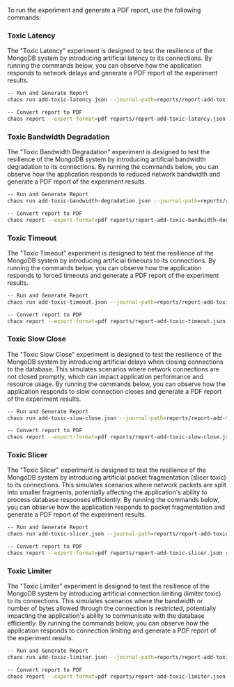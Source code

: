 To run the experiment and generate a PDF report, use the following commands:

### Toxic Latency
The "Toxic Latency" experiment is designed to test the resilience of the MongoDB system by introducing artificial latency to its connections. By running the commands below, you can observe how the application responds to network delays and generate a PDF report of the experiment results.

```bash
-- Run and Generate Report
chaos run add-toxic-latency.json --journal-path=reports/report-add-toxic-latency.json

-- Convert report to PDF
chaos report --export-format=pdf reports/report-add-toxic-latency.json reports/report-add-toxic-latency.pdf
```

### Toxic Bandwidth Degradation
The "Toxic Bandwidth Degradation" experiment is designed to test the resilience of the MongoDB system by introducing artificial bandwidth degradation to its connections. By running the commands below, you can observe how the application responds to reduced network bandwidth and generate a PDF report of the experiment results.

```bash
-- Run and Generate Report
chaos run add-toxic-bandwidth-degradation.json --journal-path=reports/report-add-toxic-bandwidth-degradation.json

-- Convert report to PDF
chaos report --export-format=pdf reports/report-add-toxic-bandwidth-degradation.json reports/report-add-toxic-bandwidth-degradation.pdf
```

### Toxic Timeout
The "Toxic Timeout" experiment is designed to test the resilience of the MongoDB system by introducing artificial timeouts to its connections. By running the commands below, you can observe how the application responds to forced timeouts and generate a PDF report of the experiment results.

```bash
-- Run and Generate Report
chaos run add-toxic-timeout.json --journal-path=reports/report-add-toxic-timeout.json

-- Convert report to PDF
chaos report --export-format=pdf reports/report-add-toxic-timeout.json reports/report-add-toxic-timeout.pdf
```

### Toxic Slow Close
The "Toxic Slow Close" experiment is designed to test the resilience of the MongoDB system by introducing artificial delays when closing connections to the database. This simulates scenarios where network connections are not closed promptly, which can impact application performance and resource usage. By running the commands below, you can observe how the application responds to slow connection closes and generate a PDF report of the experiment results.

```bash
-- Run and Generate Report
chaos run add-toxic-slow-close.json --journal-path=reports/report-add-toxic-slow-close.json

-- Convert report to PDF
chaos report --export-format=pdf reports/report-add-toxic-slow-close.json reports/report-add-toxic-slow-close.pdf
```

### Toxic Slicer
The "Toxic Slicer" experiment is designed to test the resilience of the MongoDB system by introducing artificial packet fragmentation (slicer toxic) to its connections. This simulates scenarios where network packets are split into smaller fragments, potentially affecting the application's ability to process database responses efficiently. By running the commands below, you can observe how the application responds to packet fragmentation and generate a PDF report of the experiment results.

```bash
-- Run and Generate Report
chaos run add-toxic-slicer.json --journal-path=reports/report-add-toxic-slicer.json

-- Convert report to PDF
chaos report --export-format=pdf reports/report-add-toxic-slicer.json reports/report-add-toxic-slicer.pdf
```

### Toxic Limiter
The "Toxic Limiter" experiment is designed to test the resilience of the MongoDB system by introducing artificial connection limiting (limiter toxic) to its connections. This simulates scenarios where the bandwidth or number of bytes allowed through the connection is restricted, potentially impacting the application's ability to communicate with the database efficiently. By running the commands below, you can observe how the application responds to connection limiting and generate a PDF report of the experiment results.

```bash
-- Run and Generate Report
chaos run add-toxic-limiter.json --journal-path=reports/report-add-toxic-limiter.json

-- Convert report to PDF
chaos report --export-format=pdf reports/report-add-toxic-limiter.json reports/report-add-toxic-limiter.pdf
```